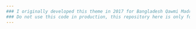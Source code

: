 ```yaml
---
### I originally developed this theme in 2017 for Bangladesh Qawmi Madrasa Education Board. It was used by www.wifaqbd.org for 3 years until they shut down all of their websites.
### Do not use this code in production, this repository here is only for reference.
---
```

